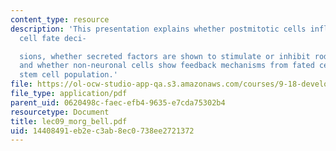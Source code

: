 ```yaml
---
content_type: resource
description: 'This presentation explains whether postmitotic cells influence progenitor
  cell fate deci-

  sions, whether secreted factors are shown to stimulate or inhibit rod cell development
  and whether non-neuronal cells show feedback mechanisms from fated cells to the
  stem cell population.'
file: https://ol-ocw-studio-app-qa.s3.amazonaws.com/courses/9-18-developmental-neurobiology-spring-2005/14408491eb2ec3ab8ec0738ee2721372_lec09_morg_bell.pdf
file_type: application/pdf
parent_uid: 0620498c-faec-efb4-9635-e7cda75302b4
resourcetype: Document
title: lec09_morg_bell.pdf
uid: 14408491-eb2e-c3ab-8ec0-738ee2721372
---
```

